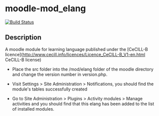 moodle-mod_elang
================

[![Build Status](https://travis-ci.org/chdemko/moodle-mod_elang.png?branch=master)](https://travis-ci.org/chdemko/moodle-mod_elang)

Description
-----------
A moodle module for learning language published under the [CeCILL-B licence](http://www.cecill.info/licences/Licence_CeCILL-B_V1-en.html CeCILL-B license)

* Place the src folder into the /mod/elang folder of the moodle directory and change the version number in version.php.

* Visit Settings > Site Administration > Notifications, you should find the module's tables successfully created

* Go to Site Administration > Plugins > Activity modules > Manage activities
  and you should find that this elang has been added to the list of
  installed modules.


